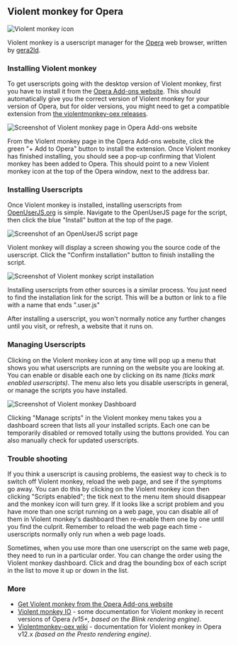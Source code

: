 ## Violent monkey for Opera

![Violent monkey icon][violentmonkeyIcon]

Violent monkey is a userscript manager for the [Opera][opera] web browser, written by [gera2ld][gera2ld].

### Installing Violent monkey

To get userscripts going with the desktop version of Violent monkey, first you have to install it from the [Opera Add-ons website][operaAddons]. This should automatically give you the correct version of Violent monkey for your version of Opera, but for older versions, you might need to get a compatible extension from [the violentmonkey-oex releases][violentmonkeyOexReleases].

![Screenshot of Violent monkey page in Opera Add-ons website][operaAddonsScreenshot1]

From the Violent monkey page in the Opera Add-ons website, click the green "+ Add to Opera" button to install the extension. Once Violent monkey has finished installing, you should see a pop-up confirming that Violent monkey has been added to Opera. This should point to a new Violent monkey icon at the top of the Opera window, next to the address bar.

### Installing Userscripts

Once Violent monkey is installed, installing userscripts from [OpenUserJS.org][oujs] is simple. Navigate to the OpenUserJS page for the script, then click the blue "Install" button at the top of the page.

![Screenshot of an OpenUserJS script page][oujsScriptPageScreenshot]

Violent monkey will display a screen showing you the source code of the userscript. Click the "Confirm installation" button to finish installing the script.

![Screenshot of Violent monkey script installation][violentmonkeyOperaScreenshot2]

Installing userscripts from other sources is a similar process. You just need to find the installation link for the script. This will be a button or link to a file with a name that ends ".user.js"

After installing a userscript, you won't normally notice any further changes until you visit, or refresh, a website that it runs on.

### Managing Userscripts

Clicking on the Violent monkey icon at any time will pop up a menu that shows you what userscripts are running on the website you are looking at. You can enable or disable each one by clicking on its name *(ticks mark enabled userscripts)*. The menu also lets you disable userscripts in general, or manage the scripts you have installed.

![Screenshot of Violent monkey Dashboard][violentmonkeyOperaScreenshot3]

Clicking "Manage scripts" in the Violent monkey menu takes you a dashboard screen that lists all your installed scripts. Each one can be temporarily disabled or removed totally using the buttons provided. You can also manually check for updated userscripts.

### Trouble shooting

If you think a userscript is causing problems, the easiest way to check is to switch off Violent monkey, reload the web page, and see if the symptoms go away. You can do this by clicking on the Violent monkey icon then clicking "Scripts enabled"; the tick next to the menu item should disappear and the monkey icon will turn grey. If it looks like a script problem and you have more than one script running on a web page, you can disable all of them in Violent monkey's dashboard then re-enable them one by one until you find the culprit. Remember to reload the web page each time - userscripts normally only run when a web page loads.

Sometimes, when you use more than one userscript on the same web page, they need to run in a particular order. You can change the order using the Violent monkey dashboard.  Click and drag the bounding box of each script in the list to move it up or down in the list.

### More

* [Get Violent monkey from the Opera Add-ons website][operaAddons]
* [Violent monkey IO][violentmonkeyIO] - some documentation for Violent monkey in recent versions of Opera *(v15+, based on the Blink rendering engine)*.
* [Violentmonkey-oex wiki][violentmonkeyOexWiki] - documentation for Violent monkey in Opera v12.x *(based on the Presto rendering engine)*.

[githubFavicon]: https://assets-cdn.github.com/favicon.ico
[oujsFavicon]: https://raw.githubusercontent.com/wiki/OpenUserJS/OpenUserJS.org/images/favicon16.png
[oujs]: https://openuserjs.org/
[violentmonkeyIcon]: https://raw.githubusercontent.com/wiki/OpenUserJS/OpenUserJS.org/images/violentmonkey_icon.png "Violent monkey"
[opera]: Opera
[gera2ld]: https://github.com/gera2ld
[operaAddons]: https://addons.opera.com/extensions/details/violent-monkey/
[violentmonkeyOexWiki]: https://github.com/gera2ld/Violentmonkey-oex/wiki
[violentmonkeyOexReleases]: https://github.com/gera2ld/Violentmonkey-oex/releases
[operaAddonsScreenshot1]: https://raw.githubusercontent.com/wiki/OpenUserJS/OpenUserJS.org/images/violentmonkey1.gif "Violent monkey in the Opera Add-ons website"
[oujsScriptPageScreenshot]: https://raw.githubusercontent.com/wiki/OpenUserJS/OpenUserJS.org/images/openuserjs_script.gif "Ready to install a script"
[violentmonkeyOperaScreenshot2]: https://raw.githubusercontent.com/wiki/OpenUserJS/OpenUserJS.org/images/violentmonkey3.gif "Installing a script"
[violentmonkeyOperaScreenshot3]: https://raw.githubusercontent.com/wiki/OpenUserJS/OpenUserJS.org/images/violentmonkey4.png "Violent monkey Dashboard"
[violentmonkeyIO]: https://violentmonkey.github.io/
